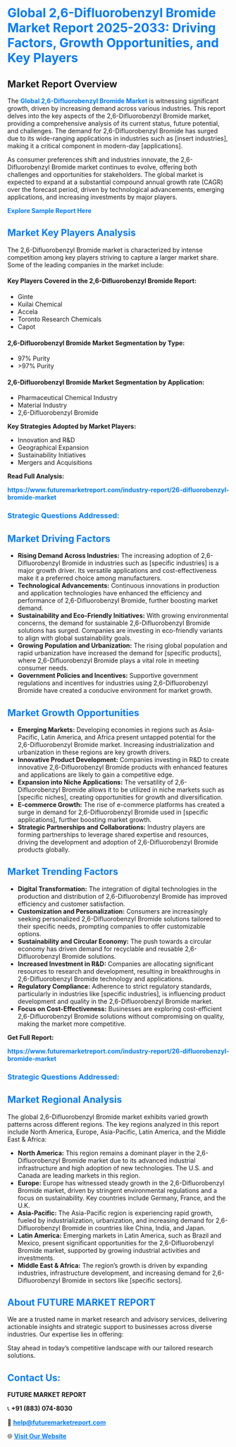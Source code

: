 <h1 style="color: #007BFF;">Global 2,6-Difluorobenzyl Bromide Market Report 2025-2033: Driving Factors, Growth Opportunities, and Key Players</h1>

<section id="overview">
<h2>Market Report Overview</h2>
<p>The <a href="https://www.futuremarketreport.com/industry-report/26-difluorobenzyl-bromide-market" style="color: #007BFF; text-decoration: none;"><strong>Global 2,6-Difluorobenzyl Bromide Market</strong></a> is witnessing significant growth, driven by increasing demand across various industries. This report delves into the key aspects of the 2,6-Difluorobenzyl Bromide market, providing a comprehensive analysis of its current status, future potential, and challenges. The demand for 2,6-Difluorobenzyl Bromide has surged due to its wide-ranging applications in industries such as [insert industries], making it a critical component in modern-day [applications].</p>
<p>As consumer preferences shift and industries innovate, the 2,6-Difluorobenzyl Bromide market continues to evolve, offering both challenges and opportunities for stakeholders. The global market is expected to expand at a substantial compound annual growth rate (CAGR) over the forecast period, driven by technological advancements, emerging applications, and increasing investments by major players.</p>
</section>

<section id="overview">
<p><a href="https://www.futuremarketreport.com/request-sample/reportId=119320" style="color: #007BFF; text-decoration: none;"><strong>Explore Sample Report Here</strong></a></p>
</section>

<section id="key-players">
<h2 style="color: #007BFF;">Market Key Players Analysis</h2>
<p>The 2,6-Difluorobenzyl Bromide market is characterized by intense competition among key players striving to capture a larger market share. Some of the leading companies in the market include:</p>
<h4>Key Players Covered in the 2,6-Difluorobenzyl Bromide Report:</h4>
<ul><li>Ginte</li><li>Kuilai Chemical</li><li>Accela</li><li>Toronto Research Chemicals</li><li>Capot</li></ul>
<h4>2,6-Difluorobenzyl Bromide Market Segmentation by Type:</h4>
<ul><li>97% Purity</li><li>&gt;97% Purity</li></ul>

<h4>2,6-Difluorobenzyl Bromide Market Segmentation by Application:</h4>
<ul><li>Pharmaceutical Chemical Industry</li><li>Material Industry</li><li>2,6-Difluorobenzyl Bromide</li></ul>
<p><strong>Key Strategies Adopted by Market Players:</strong></p>
<ul>
<li>Innovation and R&D</li>
<li>Geographical Expansion</li>
<li>Sustainability Initiatives</li>
<li>Mergers and Acquisitions</li>
</ul>
</section>

<section>
<p><strong>Read Full Analysis: </strong></p><a href="https://www.futuremarketreport.com/industry-report/26-difluorobenzyl-bromide-market" style="color: #007BFF; text-decoration: none;"><strong>https://www.futuremarketreport.com/industry-report/26-difluorobenzyl-bromide-market</strong></a>
<h3 style="color: #007BFF;">Strategic Questions Addressed:</h3>
</section>

<section id="driving-factors">
<h2 style="color: #007BFF;">Market Driving Factors</h2>
<ul>
<li><strong>Rising Demand Across Industries:</strong> The increasing adoption of 2,6-Difluorobenzyl Bromide in industries such as [specific industries] is a major growth driver. Its versatile applications and cost-effectiveness make it a preferred choice among manufacturers.</li>
<li><strong>Technological Advancements:</strong> Continuous innovations in production and application technologies have enhanced the efficiency and performance of 2,6-Difluorobenzyl Bromide, further boosting market demand.</li>
<li><strong>Sustainability and Eco-Friendly Initiatives:</strong> With growing environmental concerns, the demand for sustainable 2,6-Difluorobenzyl Bromide solutions has surged. Companies are investing in eco-friendly variants to align with global sustainability goals.</li>
<li><strong>Growing Population and Urbanization:</strong> The rising global population and rapid urbanization have increased the demand for [specific products], where 2,6-Difluorobenzyl Bromide plays a vital role in meeting consumer needs.</li>
<li><strong>Government Policies and Incentives:</strong> Supportive government regulations and incentives for industries using 2,6-Difluorobenzyl Bromide have created a conducive environment for market growth.</li>
</ul>
</section>

<section id="growth-opportunities">
<h2 style="color: #007BFF;">Market Growth Opportunities</h2>
<ul>
<li><strong>Emerging Markets:</strong> Developing economies in regions such as Asia-Pacific, Latin America, and Africa present untapped potential for the 2,6-Difluorobenzyl Bromide market. Increasing industrialization and urbanization in these regions are key growth drivers.</li>
<li><strong>Innovative Product Development:</strong> Companies investing in R&D to create innovative 2,6-Difluorobenzyl Bromide products with enhanced features and applications are likely to gain a competitive edge.</li>
<li><strong>Expansion into Niche Applications:</strong> The versatility of 2,6-Difluorobenzyl Bromide allows it to be utilized in niche markets such as [specific niches], creating opportunities for growth and diversification.</li>
<li><strong>E-commerce Growth:</strong> The rise of e-commerce platforms has created a surge in demand for 2,6-Difluorobenzyl Bromide used in [specific applications], further boosting market growth.</li>
<li><strong>Strategic Partnerships and Collaborations:</strong> Industry players are forming partnerships to leverage shared expertise and resources, driving the development and adoption of 2,6-Difluorobenzyl Bromide products globally.</li>
</ul>
</section>

<section id="trending-factors">
<h2 style="color: #007BFF;">Market Trending Factors</h2>
<ul>
<li><strong>Digital Transformation:</strong> The integration of digital technologies in the production and distribution of 2,6-Difluorobenzyl Bromide has improved efficiency and customer satisfaction.</li>
<li><strong>Customization and Personalization:</strong> Consumers are increasingly seeking personalized 2,6-Difluorobenzyl Bromide solutions tailored to their specific needs, prompting companies to offer customizable options.</li>
<li><strong>Sustainability and Circular Economy:</strong> The push towards a circular economy has driven demand for recyclable and reusable 2,6-Difluorobenzyl Bromide solutions.</li>
<li><strong>Increased Investment in R&D:</strong> Companies are allocating significant resources to research and development, resulting in breakthroughs in 2,6-Difluorobenzyl Bromide technology and applications.</li>
<li><strong>Regulatory Compliance:</strong> Adherence to strict regulatory standards, particularly in industries like [specific industries], is influencing product development and quality in the 2,6-Difluorobenzyl Bromide market.</li>
<li><strong>Focus on Cost-Effectiveness:</strong> Businesses are exploring cost-efficient 2,6-Difluorobenzyl Bromide solutions without compromising on quality, making the market more competitive.</li>
</ul>
</section>

<section>
<p><strong>Get Full Report: </strong></p><a href="https://www.futuremarketreport.com/industry-report/26-difluorobenzyl-bromide-market" style="color: #007BFF; text-decoration: none;"><strong>https://www.futuremarketreport.com/industry-report/26-difluorobenzyl-bromide-market</strong></a>
<h3 style="color: #007BFF;">Strategic Questions Addressed:</h3>
</section>


<section id="regional-analysis">
<h2 style="color: #007BFF;">Market Regional Analysis</h2>
<p>The global 2,6-Difluorobenzyl Bromide market exhibits varied growth patterns across different regions. The key regions analyzed in this report include North America, Europe, Asia-Pacific, Latin America, and the Middle East & Africa:</p>
<ul>
<li><strong>North America:</strong> This region remains a dominant player in the 2,6-Difluorobenzyl Bromide market due to its advanced industrial infrastructure and high adoption of new technologies. The U.S. and Canada are leading markets in this region.</li>
<li><strong>Europe:</strong> Europe has witnessed steady growth in the 2,6-Difluorobenzyl Bromide market, driven by stringent environmental regulations and a focus on sustainability. Key countries include Germany, France, and the U.K.</li>
<li><strong>Asia-Pacific:</strong> The Asia-Pacific region is experiencing rapid growth, fueled by industrialization, urbanization, and increasing demand for 2,6-Difluorobenzyl Bromide in countries like China, India, and Japan.</li>
<li><strong>Latin America:</strong> Emerging markets in Latin America, such as Brazil and Mexico, present significant opportunities for the 2,6-Difluorobenzyl Bromide market, supported by growing industrial activities and investments.</li>
<li><strong>Middle East & Africa:</strong> The region’s growth is driven by expanding industries, infrastructure development, and increasing demand for 2,6-Difluorobenzyl Bromide in sectors like [specific sectors].</li>
</ul>
</section>

<footer>
<h2 style="color: #007BFF;">About FUTURE MARKET REPORT</h2>
<p>We are a trusted name in market research and advisory services, delivering actionable insights and strategic support to businesses across diverse industries. Our expertise lies in offering:</p>

<p>Stay ahead in today’s competitive landscape with our tailored research solutions.</p>

<h2 style="color: #007BFF;">Contact Us:</h2>
<p><strong>FUTURE MARKET REPORT</strong></p>
<p>📞 <strong>+91 (883) 074-8030</strong></p>
<p>📧 <strong><a href="mailto:help@futuremarketreport.com" style="color: #007BFF;">help@futuremarketreport.com</a></strong></p>
<p>🌐 <strong><a href="https://www.futuremarketreport.com/" style="color: #007BFF;">Visit Our Website</a></strong></p>
</footer>